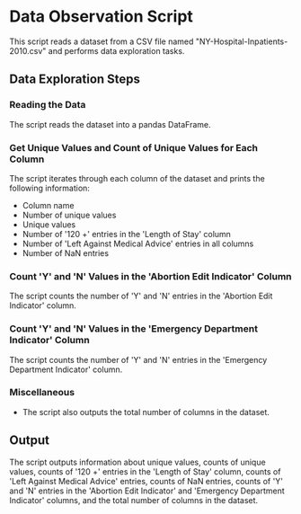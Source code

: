 # Data Observation Script

This script reads a dataset from a CSV file named "NY-Hospital-Inpatients-2010.csv" and performs data exploration tasks.

## Data Exploration Steps

### Reading the Data
The script reads the dataset into a pandas DataFrame.

### Get Unique Values and Count of Unique Values for Each Column
The script iterates through each column of the dataset and prints the following information:
- Column name
- Number of unique values
- Unique values
- Number of '120 +' entries in the 'Length of Stay' column
- Number of 'Left Against Medical Advice' entries in all columns
- Number of NaN entries

### Count 'Y' and 'N' Values in the 'Abortion Edit Indicator' Column
The script counts the number of 'Y' and 'N' entries in the 'Abortion Edit Indicator' column.

### Count 'Y' and 'N' Values in the 'Emergency Department Indicator' Column
The script counts the number of 'Y' and 'N' entries in the 'Emergency Department Indicator' column.

### Miscellaneous
- The script also outputs the total number of columns in the dataset.

## Output
The script outputs information about unique values, counts of unique values, counts of '120 +' entries in the 'Length of Stay' column, counts of 'Left Against Medical Advice' entries, counts of NaN entries, counts of 'Y' and 'N' entries in the 'Abortion Edit Indicator' and 'Emergency Department Indicator' columns, and the total number of columns in the dataset.
